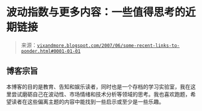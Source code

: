<!--yml

分类：未分类

日期：2024-05-18 19:11:05

-->

# 波动指数与更多内容：一些值得思考的近期链接

> 来源：[`vixandmore.blogspot.com/2007/06/some-recent-links-to-ponder.html#0001-01-01`](http://vixandmore.blogspot.com/2007/06/some-recent-links-to-ponder.html#0001-01-01)

## 博客宗旨

本博客的目的是教育、告知和娱乐读者，同时也是一个存档的学习实验室，我在这里尝试磨砺自己在波动性、市场情绪和技术分析等领域的思考。我也喜欢跑题，希望读者在这些偏离主题的内容中能找到一些启示或至少是一些乐趣。
